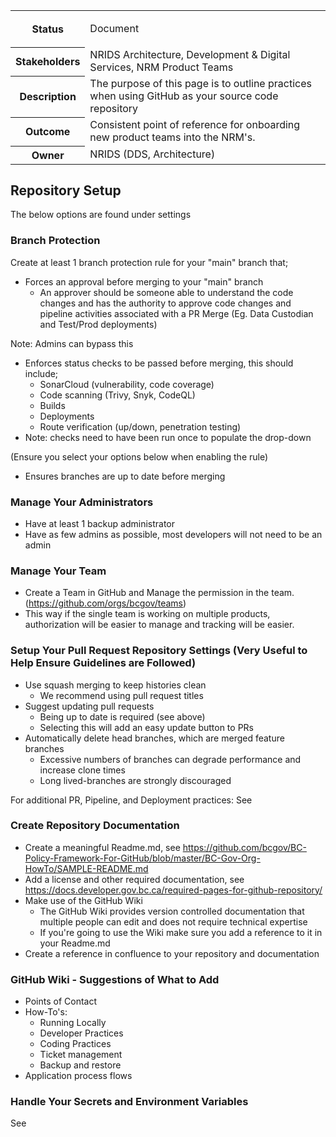 <table class="wrapped"><colgroup><col /><col /></colgroup><tbody><tr><th>Status</th><td><div class="content-wrapper"><p>Document</p></div></td></tr><tr><th>Stakeholders</th><td>NRIDS Architecture, Development &amp; Digital Services, NRM Product Teams</td></tr><tr><th>Description</th><td>The purpose of this page is to outline practices when using GitHub as your source code repository</td></tr><tr><th>Outcome</th><td>Consistent point of reference for onboarding new product teams into the NRM's.</td></tr><tr><th>Owner</th><td>NRIDS (DDS, Architecture)</td></tr></tbody></table><h2>Repository Setup</h2><p>The below options are found under settings</p><h3><strong>Branch Protection</strong></h3><p>Create at least 1 branch protection rule for your &quot;main&quot; branch that;</p><ul><li>Forces an approval before merging to your &quot;main&quot; branch<ul><li>An approver should be someone able to understand the code changes and has the authority to approve code changes and pipeline activities associated with a PR Merge (Eg. Data Custodian and Test/Prod deployments)</li></ul></li></ul><p>Note: Admins can bypass this</p><p><ac:image ac:height="250"><ri:attachment ri:filename="image2023-8-8_9-12-55.png" /></ac:image></p><ul><li>Enforces status checks to be passed before merging, this should include;<br /><ul><li>SonarCloud (vulnerability, code coverage)</li><li>Code scanning (Trivy, Snyk, CodeQL)</li><li>Builds</li><li>Deployments</li><li>Route verification (up/down, penetration testing)</li></ul></li><li>Note: checks need to have been run once to populate the drop-down</li></ul><p>(Ensure you select your options below when enabling the rule)</p><p><ac:image ac:height="97"><ri:attachment ri:filename="image2023-8-8_9-18-27.png" /></ac:image></p><ul><li>Ensures branches are up to date before merging</li></ul><p><ac:image ac:height="72"><ri:attachment ri:filename="image2023-8-8_9-18-42.png" /></ac:image></p><h3><strong>Manage Your Administrators</strong></h3><ul><li>Have at least 1 backup administrator</li><li>Have as few admins as possible, most developers will not need to be an admin</li></ul><h3><strong>Manage Your Team</strong></h3><ul><li>Create a Team in GitHub and Manage the permission in the team. (<a href="https://github.com/orgs/bcgov/teams">https://github.com/orgs/bcgov/teams</a>)</li><li>This way if the single team is working on multiple products, authorization will be easier to manage and tracking will be easier.</li></ul><h3><strong>Setup Your Pull Request Repository Settings (Very Useful to Help Ensure Guidelines are Followed)</strong></h3><ul><li>Use squash merging to keep histories clean<ul><li>We recommend using pull request titles</li></ul></li><li>Suggest updating pull requests<ul><li>Being up to date is required (see above)</li><li>Selecting this will add an easy update button to PRs</li></ul></li><li>Automatically delete head branches, which are merged feature branches<ul><li>Excessive numbers of branches can degrade performance and increase clone times</li><li>Long lived-branches are strongly discouraged</li></ul></li></ul><p><ac:image><ri:attachment ri:filename="prdeets.png" /></ac:image></p><p>For additional PR, Pipeline, and Deployment practices: See <ac:link><ri:page ri:content-title="Coding Patterns &amp; Practices" /></ac:link></p><h3><strong>Create Repository Documentation</strong></h3><ul><li>Create a meaningful Readme.md, see <a href="https://github.com/bcgov/BC-Policy-Framework-For-GitHub/blob/master/BC-Gov-Org-HowTo/SAMPLE-README.md" style="text-align: left;" rel="nofollow">https://github.com/bcgov/BC-Policy-Framework-For-GitHub/blob/master/BC-Gov-Org-HowTo/SAMPLE-README.md</a></li><li>Add a license and other required documentation, see <a href="https://docs.developer.gov.bc.ca/required-pages-for-github-repository/" style="text-align: left;" rel="nofollow">https://docs.developer.gov.bc.ca/required-pages-for-github-repository/</a></li><li>Make use of the GitHub Wiki<ul><li>The GitHub Wiki provides version controlled documentation that multiple people can edit and does not require technical expertise</li><li>If you're going to use the Wiki make sure you add a reference to it in your Readme.md</li></ul></li><li>Create a reference in confluence to your repository and documentation</li></ul><h3><strong>GitHub Wiki - Suggestions of What to Add</strong></h3><ul><li>Points of Contact</li><li>How-To's:<ul><li>Running Locally</li><li>Developer Practices</li><li>Coding Practices</li><li>Ticket management</li><li>Backup and restore </li></ul></li><li>Application process flows</li></ul><h3><strong>Handle Your Secrets and Environment Variables</strong></h3><p>See <ac:link><ri:page ri:content-title="Coding Patterns &amp; Practices" /></ac:link></p><p><br /></p><p><br /></p><p><br /></p><p><br /></p>